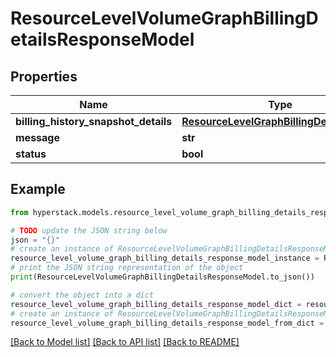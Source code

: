 # ResourceLevelVolumeGraphBillingDetailsResponseModel


## Properties

Name | Type | Description | Notes
------------ | ------------- | ------------- | -------------
**billing_history_snapshot_details** | [**ResourceLevelGraphBillingDetailVolume**](ResourceLevelGraphBillingDetailVolume.md) |  | [optional] 
**message** | **str** |  | [optional] 
**status** | **bool** |  | [optional] 

## Example

```python
from hyperstack.models.resource_level_volume_graph_billing_details_response_model import ResourceLevelVolumeGraphBillingDetailsResponseModel

# TODO update the JSON string below
json = "{}"
# create an instance of ResourceLevelVolumeGraphBillingDetailsResponseModel from a JSON string
resource_level_volume_graph_billing_details_response_model_instance = ResourceLevelVolumeGraphBillingDetailsResponseModel.from_json(json)
# print the JSON string representation of the object
print(ResourceLevelVolumeGraphBillingDetailsResponseModel.to_json())

# convert the object into a dict
resource_level_volume_graph_billing_details_response_model_dict = resource_level_volume_graph_billing_details_response_model_instance.to_dict()
# create an instance of ResourceLevelVolumeGraphBillingDetailsResponseModel from a dict
resource_level_volume_graph_billing_details_response_model_from_dict = ResourceLevelVolumeGraphBillingDetailsResponseModel.from_dict(resource_level_volume_graph_billing_details_response_model_dict)
```
[[Back to Model list]](../README.md#documentation-for-models) [[Back to API list]](../README.md#documentation-for-api-endpoints) [[Back to README]](../README.md)


